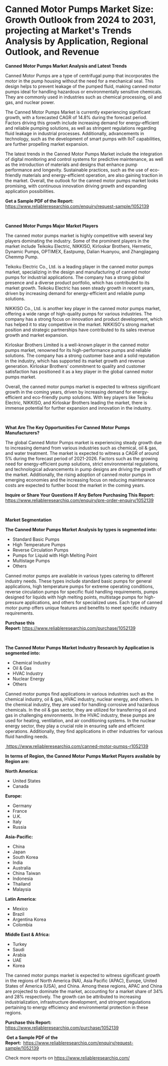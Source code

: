 <p><h1>Canned Motor Pumps Market Size: Growth Outlook from 2024 to 2031, projecting at Market's Trends Analysis by Application, Regional Outlook, and Revenue</h1></p><p><strong>Canned Motor Pumps Market Analysis and Latest Trends</strong></p>
<p><p>Canned Motor Pumps are a type of centrifugal pump that incorporates the motor in the pump housing without the need for a mechanical seal. This design helps to prevent leakage of the pumped fluid, making canned motor pumps ideal for handling hazardous or environmentally sensitive chemicals. They are commonly used in industries such as chemical processing, oil and gas, and nuclear power.</p><p>The Canned Motor Pumps Market is currently experiencing significant growth, with a forecasted CAGR of 14.8% during the forecast period. Factors driving this growth include increasing demand for energy-efficient and reliable pumping solutions, as well as stringent regulations regarding fluid leakage in industrial processes. Additionally, advancements in technology, such as the development of smart pumps with IIoT capabilities, are further propelling market expansion.</p><p>The latest trends in the Canned Motor Pumps Market include the integration of digital monitoring and control systems for predictive maintenance, as well as the introduction of materials and designs that enhance pump performance and longevity. Sustainable practices, such as the use of eco-friendly materials and energy-efficient operation, are also gaining traction in the market. Overall, the outlook for the canned motor pumps market looks promising, with continuous innovation driving growth and expanding application possibilities.</p></p>
<p><strong>Get a Sample PDF of the Report:&nbsp;</strong> <a href="https://www.reliableresearchiq.com/enquiry/request-sample/1052139">https://www.reliableresearchiq.com/enquiry/request-sample/1052139</a></p>
<p>&nbsp;</p>
<p><strong>Canned Motor Pumps Major Market Players</strong></p>
<p><p>The canned motor pumps market is highly competitive with several key players dominating the industry. Some of the prominent players in the market include Teikoku Electric, NIKKISO, Kirloskar Brothers, Hermetic, Dynamic Pumps, OPTIMEX, Eastpump, Dalian Huanyou, and Zhangjiagang Chemmp Pump.</p><p>Teikoku Electric Co., Ltd. is a leading player in the canned motor pumps market, specializing in the design and manufacturing of canned motor pumps for industrial applications. The company has a strong global presence and a diverse product portfolio, which has contributed to its market growth. Teikoku Electric has seen steady growth in recent years, driven by increasing demand for energy-efficient and reliable pump solutions.</p><p>NIKKISO Co., Ltd. is another key player in the canned motor pumps market, offering a wide range of high-quality pumps for various industries. The company has a strong focus on innovation and product development, which has helped it to stay competitive in the market. NIKKISO's strong market position and strategic partnerships have contributed to its sales revenue growth and market expansion.</p><p>Kirloskar Brothers Limited is a well-known player in the canned motor pumps market, renowned for its high-performance pumps and reliable solutions. The company has a strong customer base and a solid reputation in the industry, which has supported its market growth and revenue generation. Kirloskar Brothers' commitment to quality and customer satisfaction has positioned it as a key player in the global canned motor pumps market.</p><p>Overall, the canned motor pumps market is expected to witness significant growth in the coming years, driven by increasing demand for energy-efficient and eco-friendly pump solutions. With key players like Teikoku Electric, NIKKISO, and Kirloskar Brothers leading the market, there is immense potential for further expansion and innovation in the industry.</p></p>
<p>&nbsp;</p>
<p><strong>What Are The Key Opportunities For Canned Motor Pumps Manufacturers?</strong></p>
<p><p>The global Canned Motor Pumps market is experiencing steady growth due to increasing demand from various industries such as chemical, oil & gas, and water treatment. The market is expected to witness a CAGR of around 5% during the forecast period of 2021-2026. Factors such as the growing need for energy-efficient pump solutions, strict environmental regulations, and technological advancements in pump designs are driving the growth of the market. Additionally, the rising adoption of canned motor pumps in emerging economies and the increasing focus on reducing maintenance costs are expected to further boost the market in the coming years.</p></p>
<p><strong>Inquire or Share Your Questions If Any Before Purchasing This Report:</strong> <a href="https://www.reliableresearchiq.com/enquiry/pre-order-enquiry/1052139">https://www.reliableresearchiq.com/enquiry/pre-order-enquiry/1052139</a></p>
<p>&nbsp;</p>
<p><strong>Market Segmentation</strong></p>
<p><strong>The Canned Motor Pumps Market Analysis by types is segmented into:</strong></p>
<p><ul><li>Standard Basic Pumps</li><li>High Temperature Pumps</li><li>Reverse Circulation Pumps</li><li>Pumps for Liquid with High Melting Point</li><li>Multistage Pumps</li><li>Others</li></ul></p>
<p><p>Canned motor pumps are available in various types catering to different industry needs. These types include standard basic pumps for general applications, high temperature pumps for extreme operating conditions, reverse circulation pumps for specific fluid handling requirements, pumps designed for liquids with high melting points, multistage pumps for high-pressure applications, and others for specialized uses. Each type of canned motor pump offers unique features and benefits to meet specific industry requirements.</p></p>
<p><strong>Purchase this Report:&nbsp;</strong><a href="https://www.reliableresearchiq.com/purchase/1052139">https://www.reliableresearchiq.com/purchase/1052139</a></p>
<p>&nbsp;</p>
<p><strong>The Canned Motor Pumps Market Industry Research by Application is segmented into:</strong></p>
<p><ul><li>Chemical Industry</li><li>Oil & Gas</li><li>HVAC Industry</li><li>Nuclear Energy</li><li>Others</li></ul></p>
<p><p>Canned motor pumps find applications in various industries such as the chemical industry, oil & gas, HVAC industry, nuclear energy, and others. In the chemical industry, they are used for handling corrosive and hazardous chemicals. In the oil & gas sector, they are utilized for transferring oil and gas in challenging environments. In the HVAC industry, these pumps are used for heating, ventilation, and air conditioning systems. In the nuclear energy sector, they play a crucial role in ensuring safe and efficient operations. Additionally, they find applications in other industries for various fluid handling needs.</p></p>
<p><a href="https://www.reliableresearchiq.com/canned-motor-pumps-r1052139">&nbsp;https://www.reliableresearchiq.com/canned-motor-pumps-r1052139</a></p>
<p><strong>In terms of Region, the Canned Motor Pumps Market Players available by Region are:</strong></p>
<p>
    <p> <strong> North America: </strong>
        <ul>
            <li>United States</li>
            <li>Canada</li>
        </ul>
        </p> 
    <p> <strong> Europe: </strong>
        <ul>
            <li>Germany</li>
            <li>France</li>
            <li>U.K.</li>
            <li>Italy</li>
            <li>Russia</li>
        </ul>
        </p> 
    <p> <strong> Asia-Pacific: </strong>
        <ul>
            <li>China</li>
            <li>Japan</li>
            <li>South Korea</li>
            <li>India</li>
            <li>Australia</li>
            <li>China Taiwan</li>
            <li>Indonesia</li>
            <li>Thailand</li>
            <li>Malaysia</li>
        </ul>
        </p> 
    <p> <strong> Latin America: </strong>
        <ul>
            <li>Mexico</li>
            <li>Brazil</li>
            <li>Argentina Korea</li>
            <li>Colombia</li>
        </ul>
        </p> 
    <p> <strong> Middle East & Africa: </strong>
        <ul>
            <li>Turkey</li>
            <li>Saudi</li>
            <li>Arabia</li>
            <li>UAE</li>
            <li>Korea</li>
        </ul>
    </p>
    </p>
<p><p>The canned motor pumps market is expected to witness significant growth in the regions of North America (NA), Asia Pacific (APAC), Europe, United States of America (USA), and China. Among these regions, APAC and China are projected to dominate the market, accounting for a market share of 34% and 28% respectively. The growth can be attributed to increasing industrialization, infrastructure development, and stringent regulations pertaining to energy efficiency and environmental protection in these regions.</p></p>
<p><strong>Purchase this Report: </strong><a href="https://www.reliableresearchiq.com/purchase/1052139">https://www.reliableresearchiq.com/purchase/1052139</a></p>
<p>&nbsp;<strong>Get a Sample PDF of the Report:&nbsp;&nbsp;</strong><a href="https://www.reliableresearchiq.com/enquiry/request-sample/1052139">https://www.reliableresearchiq.com/enquiry/request-sample/1052139</a></p>
<p><strong></strong></p>
<p>Check more reports on <a href="https://www.reliableresearchiq.com/">https://www.reliableresearchiq.com/</a></p>